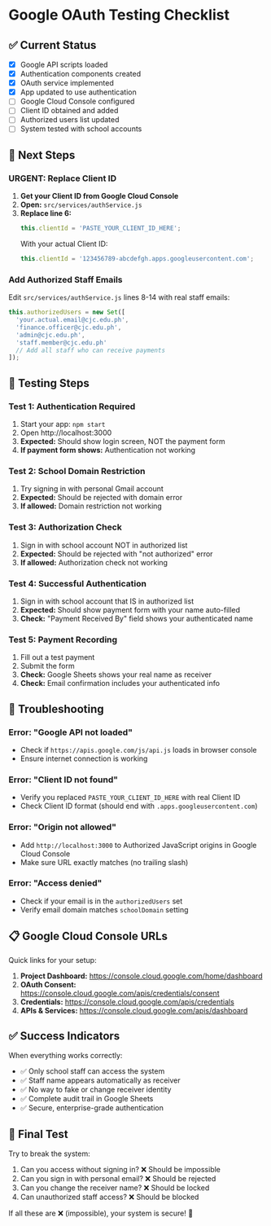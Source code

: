 # Google OAuth Testing Checklist

## ✅ **Current Status**
- [x] Google API scripts loaded
- [x] Authentication components created
- [x] OAuth service implemented
- [x] App updated to use authentication
- [ ] Google Cloud Console configured
- [ ] Client ID obtained and added
- [ ] Authorized users list updated
- [ ] System tested with school accounts

## 🔧 **Next Steps**

### **URGENT: Replace Client ID**

1. **Get your Client ID from Google Cloud Console**
2. **Open:** `src/services/authService.js`
3. **Replace line 6:**
   ```javascript
   this.clientId = 'PASTE_YOUR_CLIENT_ID_HERE';
   ```
   With your actual Client ID:
   ```javascript
   this.clientId = '123456789-abcdefgh.apps.googleusercontent.com';
   ```

### **Add Authorized Staff Emails**

Edit `src/services/authService.js` lines 8-14 with real staff emails:
```javascript
this.authorizedUsers = new Set([
  'your.actual.email@cjc.edu.ph',
  'finance.officer@cjc.edu.ph',
  'admin@cjc.edu.ph',
  'staff.member@cjc.edu.ph'
  // Add all staff who can receive payments
]);
```

## 🧪 **Testing Steps**

### **Test 1: Authentication Required**
1. Start your app: `npm start`
2. Open http://localhost:3000
3. **Expected:** Should show login screen, NOT the payment form
4. **If payment form shows:** Authentication not working

### **Test 2: School Domain Restriction**
1. Try signing in with personal Gmail account
2. **Expected:** Should be rejected with domain error
3. **If allowed:** Domain restriction not working

### **Test 3: Authorization Check**
1. Sign in with school account NOT in authorized list
2. **Expected:** Should be rejected with "not authorized" error
3. **If allowed:** Authorization check not working

### **Test 4: Successful Authentication**
1. Sign in with school account that IS in authorized list
2. **Expected:** Should show payment form with your name auto-filled
3. **Check:** "Payment Received By" field shows your authenticated name

### **Test 5: Payment Recording**
1. Fill out a test payment
2. Submit the form
3. **Check:** Google Sheets shows your real name as receiver
4. **Check:** Email confirmation includes your authenticated info

## 🚨 **Troubleshooting**

### **Error: "Google API not loaded"**
- Check if `https://apis.google.com/js/api.js` loads in browser console
- Ensure internet connection is working

### **Error: "Client ID not found"**
- Verify you replaced `PASTE_YOUR_CLIENT_ID_HERE` with real Client ID
- Check Client ID format (should end with `.apps.googleusercontent.com`)

### **Error: "Origin not allowed"**
- Add `http://localhost:3000` to Authorized JavaScript origins in Google Cloud Console
- Make sure URL exactly matches (no trailing slash)

### **Error: "Access denied"**
- Check if your email is in the `authorizedUsers` set
- Verify email domain matches `schoolDomain` setting

## 📋 **Google Cloud Console URLs**

Quick links for your setup:

1. **Project Dashboard:** https://console.cloud.google.com/home/dashboard
2. **OAuth Consent:** https://console.cloud.google.com/apis/credentials/consent
3. **Credentials:** https://console.cloud.google.com/apis/credentials
4. **APIs & Services:** https://console.cloud.google.com/apis/dashboard

## ✅ **Success Indicators**

When everything works correctly:
- ✅ Only school staff can access the system
- ✅ Staff name appears automatically as receiver
- ✅ No way to fake or change receiver identity
- ✅ Complete audit trail in Google Sheets
- ✅ Secure, enterprise-grade authentication

## 🎯 **Final Test**

Try to break the system:
1. Can you access without signing in? ❌ Should be impossible
2. Can you sign in with personal email? ❌ Should be rejected
3. Can you change the receiver name? ❌ Should be locked
4. Can unauthorized staff access? ❌ Should be blocked

If all these are ❌ (impossible), your system is secure! 🔐









